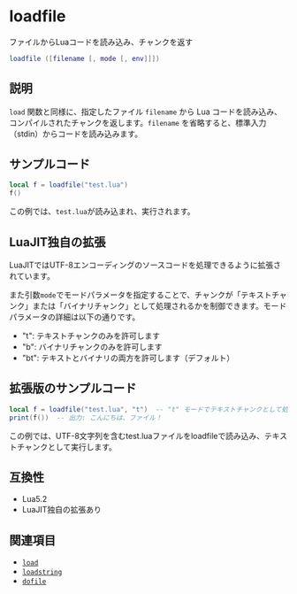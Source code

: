 # loadfile

ファイルからLuaコードを読み込み、チャンクを返す

```lua
loadfile ([filename [, mode [, env]]])
```

## 説明

`load` 関数と同様に、指定したファイル `filename` から Lua コードを読み込み、コンパイルされたチャンクを返します。`filename` を省略すると、標準入力（stdin）からコードを読み込みます。

## サンプルコード

```lua
local f = loadfile("test.lua")
f()
```

この例では、`test.lua`が読み込まれ、実行されます。

## LuaJIT独自の拡張

LuaJITではUTF-8エンコーディングのソースコードを処理できるように拡張されています。

また引数`mode`でモードパラメータを指定することで、チャンクが「テキストチャンク」または「バイナリチャンク」として処理されるかを制御できます。モードパラメータの詳細は以下の通りです。

- "t": テキストチャンクのみを許可します
- "b": バイナリチャンクのみを許可します
- "bt": テキストとバイナリの両方を許可します（デフォルト）

## 拡張版のサンプルコード

```lua
local f = loadfile("test.lua", "t")  -- "t" モードでテキストチャンクとして処理
print(f())  -- 出力: こんにちは、ファイル！
```

この例では、UTF-8文字列を含むtest.luaファイルをloadfileで読み込み、テキストチャンクとして実行します。

## 互換性

- Lua5.2
- LuaJIT独自の拡張あり

## 関連項目

- [`load`](load.md)
- [`loadstring`](loadstring.md)
- [`dofile`](dofile.md)
